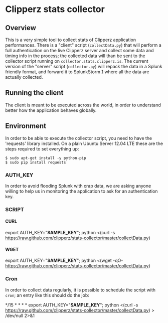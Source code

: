 Clipperz stats collector
========================

Overview
--------

This is a very simple tool to collect stats of Clipperz application performances.
There is a "client" script (`collectData.py`) that will perform a full authentication on the live Clipperz server and collect some data and timing info in the process; the collected data will than be sent to the collector script running on `collector.stats.clipperz.is`.
The current version of the "server" script (`collector.py`) will repack the data in a Splunk friendly format, and forward it to SplunkStorm [1] where all the data are actually collected.

[1]: https://www.splunkstorm.com


Running the client
------------------

The client is meant to be executed across the world, in order to understand better how the application behaves globally.

## Environment
In order to be able to execute the collector script, you need to have the 'requests' library installed.
On a plain Ubuntu Server 12.04 LTE these are the steps required to set everything up:

    $ sudo apt-get install -y python-pip
    $ sudo pip install requests

### AUTH_KEY

In order to avoid flooding Splunk with crap data, we are asking anyone willing to help us in monitoring the application to ask for an authentication key.

### SCRIPT

#### CURL
export AUTH_KEY="__SAMPLE_KEY__"; python <(curl -s https://raw.github.com/clipperz/stats-collector/master/collectData.py)

#### WGET
export AUTH_KEY="__SAMPLE_KEY__"; python <(wget -qO- https://raw.github.com/clipperz/stats-collector/master/collectData.py)

### Cron
In order to collect data regularly, it is possible to schedule the script with `cron`; an entry like this should do the job:

*/15 * * * * export AUTH_KEY="__SAMPLE_KEY__"; python <(curl -s https://raw.github.com/clipperz/stats-collector/master/collectData.py) > /dev/null 2>&1
